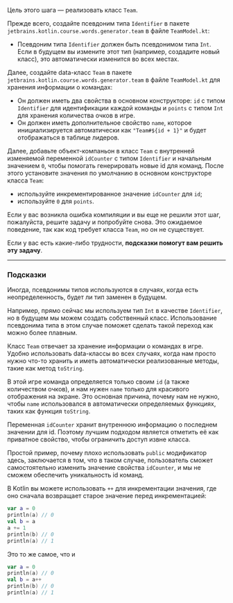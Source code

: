 Цель этого шага — реализовать класс `Team`.

Прежде всего, создайте псевдоним типа `Identifier` в пакете `jetbrains.kotlin.course.words.generator.team` в файле `TeamModel.kt`:

- Псевдоним типа `Identifier` должен быть псевдонимом типа `Int`. Если в будущем вы измените этот тип (например, создадите новый класс),
  это автоматически изменится во всех местах.

Далее, создайте data-класс `Team` в пакете `jetbrains.kotlin.course.words.generator.team` в файле `TeamModel.kt` для хранения информации о командах:
- Он должен иметь два свойства в основном конструкторе: `id` с типом `Identifier` для идентификации каждой команды и `points` с типом `Int`
  для хранения количества очков в игре.
- Он должен иметь дополнительное свойство `name`, которое инициализируется автоматически как `"Team#${id + 1}"` и будет отображаться в таблице лидеров.

Далее, добавьте объект-компаньон в класс `Team` с внутренней изменяемой переменной `idCounter` с типом `Identifier`
и начальным значением `0`, чтобы помогать генерировать новые id для команд.
После этого установите значения по умолчанию в основном конструкторе класса `Team`:
- используйте инкрементированное значение `idCounter` для `id`;
- используйте `0` для `points`.

<div class="hint" title="Нажмите здесь, если вы нажали Проверка и обнаружили ошибку компиляции">

  Если у вас возникла ошибка компиляции и вы еще не решили этот шаг, пожалуйста, решите задачу и попробуйте снова. 
  Это ожидаемое поведение, так как код требует класса `Team`, но он не существует.
</div>

Если у вас есть какие-либо трудности, **подсказки помогут вам решить эту задачу**.

----

### Подсказки

<div class="hint" title="Нажмите здесь, чтобы узнать о применении псевдонимов типа">

Иногда, псевдонимы типов используются в случаях, когда есть неопределенность, будет ли тип заменен в будущем.

Например, прямо сейчас мы используем тип `Int` в качестве `Identifier`,
но в будущем мы можем создать собственный класс.
Использование псевдонима типа в этом случае поможет сделать такой переход как можно более плавным.
</div>

<div class="hint" title="Нажмите здесь, чтобы узнать, почему мы используем data-класс">

Класс `Team` отвечает за хранение информации о командах в игре.
Удобно использовать data-классы во всех случаях,
когда нам просто нужно что-то хранить и иметь автоматически реализованные методы, такие как метод `toString`.
</div>

<div class="hint" title="Нажмите здесь, чтобы узнать, почему мы используем `name` вне конструктора">

  В этой игре команда определяется только своим `id` (а также количеством очков), 
  и нам нужен `name` только для красивого отображения на экране. 
  Это основная причина, почему нам не нужно, чтобы `name` использовался в автоматически определяемых функциях, таких как функция `toString`.
</div>

<div class="hint" title="Нажмите здесь, чтобы узнать об модификаторах доступа">

Переменная `idCounter` хранит внутреннюю информацию о последнем значении для id.
Поэтому лучшим подходом является отметить её как приватное свойство, чтобы ограничить доступ извне класса.

Простой пример, почему плохо использовать `public` модификатор здесь, заключается в том, что в таком
случае, пользователь сможет самостоятельно изменить значение свойства `idCounter`,
и мы не сможем обеспечить уникальность id команд.
</div>

<div class="hint" title="Нажмите здесь, чтобы узнать о краткой нотации, используемой для инкрементации">

В Kotlin вы можете использовать `++` для инкрементации значения, где оно сначала возвращает старое значение перед инкрементацией:

```kotlin
var a = 0
println(a) // 0
val b = a
a += 1
println(b) // 0
println(a) // 1
```

Это то же самое, что и 

```kotlin
var a = 0 
println(a) // 0
val b = a++
println(b) // 0
println(a) // 1
```
</div>